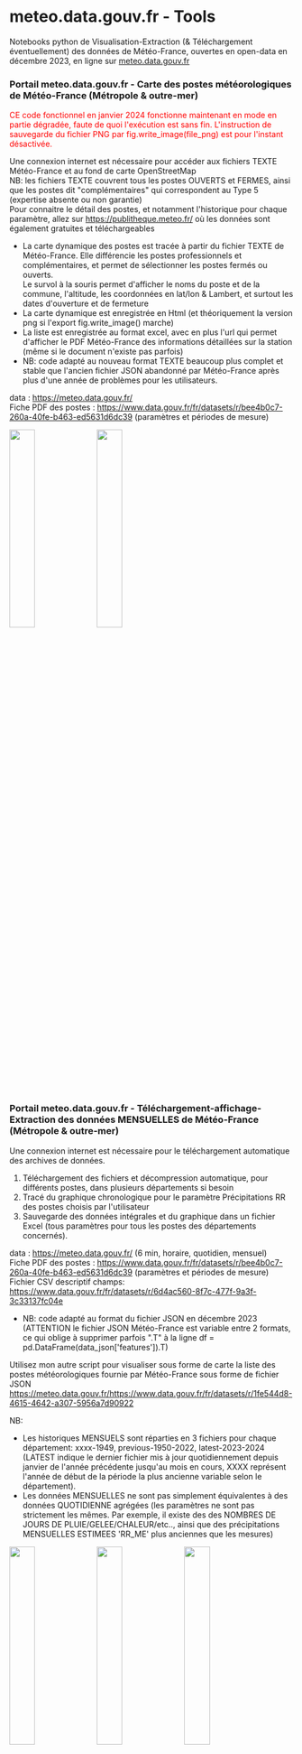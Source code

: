 # meteo.data.gouv.fr - Tools
Notebooks python de Visualisation-Extraction (& Téléchargement éventuellement) des données de Météo-France, ouvertes en open-data en décembre 2023, en ligne sur [meteo.data.gouv.fr](https://meteo.data.gouv.fr/)

### Portail meteo.data.gouv.fr - Carte des postes météorologiques de Météo-France (Métropole & outre-mer)
<p style="color:red;">CE code fonctionnel en janvier 2024 fonctionne maintenant en mode en partie dégradée, faute de quoi l'exécution est sans fin. L'instruction de sauvegarde du fichier PNG par fig.write_image(file_png) est pour l'instant désactivée.</p>

Une connexion internet est nécessaire pour accéder aux fichiers TEXTE Météo-France et au fond de carte OpenStreetMap<br>
NB: les fichiers TEXTE couvrent tous les postes OUVERTS et FERMES, ainsi que les postes dit "complémentaires" qui correspondent au Type 5 (expertise absente ou non garantie)<br>
Pour connaitre le détail des postes, et notamment l'historique pour chaque paramètre, allez sur https://publitheque.meteo.fr/ où les données sont également gratuites et téléchargeables

- La carte dynamique des postes est tracée à partir du fichier TEXTE de Météo-France. Elle différencie les postes professionnels et complémentaires, et permet de sélectionner les postes fermés ou ouverts.<br>
  Le survol à la souris permet d'afficher le noms du poste et de la commune, l'altitude, les coordonnées en lat/lon & Lambert, et surtout les dates d'ouverture et de fermeture<br>
- La carte dynamique est enregistrée en Html (et théoriquement la version png si l'export fig.write_image() marche)
- La liste est enregistrée au format excel, avec en plus l'url qui permet d'afficher le PDF Météo-France des informations détaillées sur la station (même si le document n'existe pas parfois)
- NB: code adapté au nouveau format TEXTE beaucoup plus complet et stable que l'ancien fichier JSON abandonné par Météo-France après plus d'une année de problèmes pour les utilisateurs.

data : https://meteo.data.gouv.fr/<br>
Fiche PDF des postes : https://www.data.gouv.fr/fr/datasets/r/bee4b0c7-260a-40fe-b463-ed5631d6dc39 (paramètres et périodes de mesure)

<img src="https://github.com/loicduffar/meteo.data-Tools/blob/main/out/postes%20meteo-france%20-%20carte%20France_2025-03-08.png" width="30%"></img>
<img src="https://github.com/loicduffar/meteo.data-Tools/blob/main/out/postes%20meteo-france%20-%20carte%20Monde_2025-03-08.png" width="30%"></img>

### Portail meteo.data.gouv.fr - Téléchargement-affichage-Extraction des données MENSUELLES de Météo-France (Métropole & outre-mer)
Une connexion internet est nécessaire pour le téléchargement automatique des archives de données.
1) Téléchargement des fichiers et décompression automatique, pour différents postes, dans plusieurs départements si besoin
2) Tracé du graphique chronologique pour le paramètre Précipitations RR des postes choisis par l'utilisateur
3) Sauvegarde des données intégrales et du graphique dans un fichier Excel (tous paramètres pour tous les postes des départements concernés).

data : https://meteo.data.gouv.fr/ (6 min, horaire, quotidien, mensuel)<br>
Fiche PDF des postes : https://www.data.gouv.fr/fr/datasets/r/bee4b0c7-260a-40fe-b463-ed5631d6dc39 (paramètres et périodes de mesure)<br>
Fichier CSV descriptif champs: https://www.data.gouv.fr/fr/datasets/r/6d4ac560-8f7c-477f-9a3f-3c33137fc04e
- NB: code adapté au format du fichier JSON en décembre 2023 (ATTENTION le fichier JSON Météo-France est variable entre 2 formats, ce qui oblige à supprimer parfois ".T" à la ligne df = pd.DataFrame(data_json['features']).T)
  
Utilisez mon autre script pour visualiser sous forme de carte la liste des postes météorologiques fournie par Météo-France sous forme de fichier JSON https://meteo.data.gouv.fr/https://www.data.gouv.fr/fr/datasets/r/1fe544d8-4615-4642-a307-5956a7d90922

NB:
- Les historiques MENSUELS sont réparties en 3 fichiers pour chaque département: xxxx-1949, previous-1950-2022, latest-2023-2024 (LATEST indique le dernier fichier mis à jour quotidiennement depuis janvier de l'année précédente jusqu'au mois en cours, XXXX représent l'année de début de la période la plus ancienne variable selon le département).
- Les données MENSUELLES ne sont pas simplement équivalentes à des données QUOTIDIENNE agrégées (les paramètres ne sont pas strictement les mêmes. Par exemple, il existe des des NOMBRES DE JOURS DE PLUIE/GELEE/CHALEUR/etc.., ainsi que des précipitations MENSUELLES ESTIMEES 'RR_ME' plus anciennes que les mesures)

<img src="https://github.com/loicduffar/meteo.data-Tools/blob/main/out/meteo.data%20HOR_latest-2022-2023.png" width="30%"></img>
<img src="https://github.com/loicduffar/meteo.data-Tools/blob/main/out/meteo.data%20QUOT_latest-2022-2023_RR-T-Vent.png" width="30%"></img>
<img src="https://github.com/loicduffar/meteo.data-Tools/blob/main/out/meteo.data%20MENS_latest-2022-2023.png" width="30%"></img>

### Portail meteo.data.gouv.fr - Téléchargement-affichage-Extraction des données QUOTIDIENNES LATEST de Météo-France (RR-T-Vent)
Ce script ntraite uniquement le fichier "RR-T-vent" (Paramètres liés aux Précipitations, Température & Vent) à l'exclusion du fichier "autres-parametres" contenant notamment l'ETP.<br>
Une connexion internet est nécessaire pour accéder aux archives des données à l'url ci-dessous.

1) Téléchargement des fichiers quotidiens et décompression automatique, pour plusieurs départements si besoin
2) Tracé du graphique chronologique QUOTIDIEN pour le paramètre Précipitations RR des postes choisis par l'utilisateur
3) Tracé du graphique chronologique de l'agrégation MENSUELLE
4) Sauvegarde d'un fichier excel rassemblant:
    - Les données intégrales QUOTIDIENNES et agrégées MENSUELLEMENT (tous paramètres de la période "Latest" pour tous les postes des départements concernés).
    - la comparaison des paramètres pour les postes et la période choisis, ainsi que pour les précipitations les graphiques quotidien & mensuel

data : https://meteo.data.gouv.fr/ (6 min, horaire, quotidien, mensuel)<br>
Fiche PDF des postes : https://www.data.gouv.fr/fr/datasets/r/bee4b0c7-260a-40fe-b463-ed5631d6dc39 (paramètres et périodes de mesure)<br>
Fichier CSV descriptif champs: https://www.data.gouv.fr/fr/datasets/r/6a8df7e9-45ff-445d-9260-6c65475dda86
- NB: code adapté au format du fichier JSON en décembre 2023 (ATTENTION le fichier JSON Météo-France est variable entre 2 formats, ce qui oblige à supprimer parfois ".T" à la ligne df = pd.DataFrame(data_json['features']).T)
  
Utilisez mon autre script pour visualiser sous forme de carte la liste des postes météorologiques fournie par Météo-France sous forme de fichier JSON https://meteo.data.gouv.fr/https://www.data.gouv.fr/fr/datasets/r/1fe544d8-4615-4642-a307-5956a7d90922

NB: 
- Les données LATEST correspondent aux DERNIERS FICHIERS mis à jour quotidiennement, et qui vont du mois de janvier de l'année précédente au mois en cours même partiel.
- Les données QUOTDIENNES agrégées mensuellement ne sont pas simplement équivalentes aux donnée MENSUELLES. Les paramètres ne sont pas strictement les mêmes. Certains paramètres quotidiens n'existent pas en mensuel (par exemple concernant le vent), mais les paramètres mensuels sont globalement plus nombreux à cause des paramètres "calculés" (par exemple des NOMBRES DE JOURS DE PLUIE/GELEE/CHALEUR/etc.., ainsi que des précipitations MENSUELLES ESTIMEES 'RR_ME' plus anciennes que les mesures)

### Portail meteo.data.gouv.fr - Téléchargement-affichage-Extraction des données HORAIRES LATEST de Météo-France (RR-T-Vent)
Une connexion internet est nécessaire pour le téléchargement automatique des archives de données.

1) Téléchargement des fichiers HORAIRES et décompression automatique, pour différents postes (si besoin dans plusieurs départements mais au prix d'une longue durée de lecture)
2) Tracé du graphique chronologique HORAIRE pour le paramètre Précipitations RR des postes choisis par l'utilisateur
3) Tracé du graphique chronologique de l'agrégation QUOTIDIENNE
4) Sauvegarde d'un fichier excel rassemblant:
    - la comparaison des paramètres QUOTIDIENS & MENSUELS pour les postes et la période choisis, ainsi que les graphiques pour les précipitations uniquement
    - NB: Les données intégrales HORAIRES ne sont pas sauvegardées pour cause de poids excessif (tous paramètres de la période "Latest" pour tous les postes des départements concernés).
- NB: code adapté au format du fichier JSON en décembre 2023 (ATTENTION le fichier JSON Météo-France est variable entre 2 formats, ce qui oblige à supprimer parfois ".T" à la ligne df = pd.DataFrame(data_json['features']).T)

data : https://meteo.data.gouv.fr/ (6 min, horaire, quotidien, mensuel)<br>
Fiche PDF des postes : https://www.data.gouv.fr/fr/datasets/r/bee4b0c7-260a-40fe-b463-ed5631d6dc39 (paramètres et périodes de mesure)<br>
Fichier CSV descriptif champs: https://www.data.gouv.fr/fr/datasets/r/5d0f9af9-149b-463a-9472-445dafb698d9

Utilisez mon autre script pour visualiser la carte des postes météorologiques dont la liste est fournie par Météo-France sous forme de fichier JSON https://meteo.data.gouv.fr/https://www.data.gouv.fr/fr/datasets/r/1fe544d8-4615-4642-a307-5956a7d90922

NB: 
- Les données LATEST correspondent aux DERNIERS FICHIERS mis à jour quotidiennement, et qui vont du mois de janvier de l'année précédente à la veille du jour en cours même partielle.
- Les données HORAIRES agrégées quotidiennement ne sont pas simplement équivalentes aux donnée QUOTIDIENNES
    - l'agréation quotiodienne est effectuée depuis 0:00 et non depuis 6:00 (et Météo-France affecte le résultat au jour précédent)
    - les paramètres ne sont pas strictement les mêmes. Certains paramètres horaires n'existent pas en quotidiens (ex. DRR1 durée des précipitations (en mn/heure)), et inversement
- NB: code adapté au format du fichier JSON en décembre 2023 (ATTENTION le fichier JSON Météo-France est variable entre 2 formats, ce qui oblige à supprimer parfois ".T" à la ligne df = pd.DataFrame(data_json['features']).T)
  
### Données climatiques quotidienne (SIM2 = SAFRAN-ISBA) - Extraction de série chronologique pour une maille (1x1 km)
Auparavant, télécharger les données depuis le portail ci-dessous (chaque décennie repésente 1.1 Go en archive et 5 Go décompressé)<br>
1) Lecture du fichier de la décennie voulue
2) Extraction du point voulu et tracé de la carte de situation
3) Tracé du graphique chronologique de la décennie pour les paramètres et le point de maille choisis (par exemple 10 paramètres pour limiter l'occupation en mémoire vive)
4) Sauvegarde des séries chronologiques avec le graphique dans un fichier Excel<br>
    Le graphique dynamique est également sauvegardé en Html
- NB: code adapté au format du fichier JSON en décembre 2023 (ATTENTION le fichier JSON Météo-France est variable entre 2 formats, ce qui oblige à supprimer parfois ".T" à la ligne df = pd.DataFrame(data_json['features']).T)

<img src="https://github.com/loicduffar/meteo.data-Tools/blob/main/out/SIM2_graph.png" width="45%"></img>
<img src="https://github.com/loicduffar/meteo.data-Tools/blob/main/out/SIM2_map%20.png" width="45%"></img>
